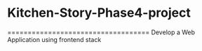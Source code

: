 # Kitchen-Story-Phase4-project
===================================
Develop a Web Application using frontend stack

